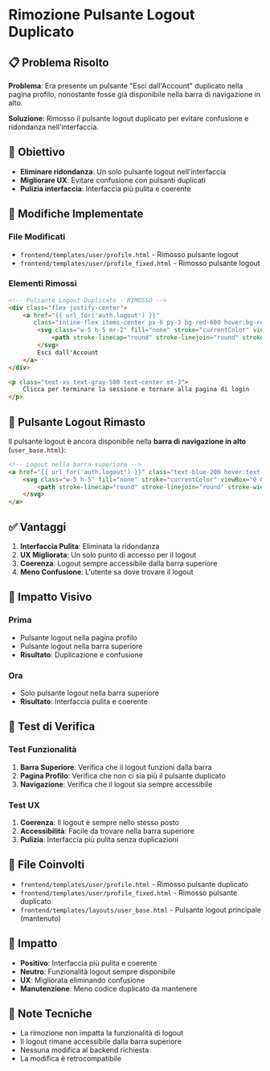 # Rimozione Pulsante Logout Duplicato

## 📋 Problema Risolto

**Problema**: Era presente un pulsante "Esci dall'Account" duplicato nella pagina profilo, nonostante fosse già disponibile nella barra di navigazione in alto.

**Soluzione**: Rimosso il pulsante logout duplicato per evitare confusione e ridondanza nell'interfaccia.

## 🎯 Obiettivo

- **Eliminare ridondanza**: Un solo pulsante logout nell'interfaccia
- **Migliorare UX**: Evitare confusione con pulsanti duplicati
- **Pulizia interfaccia**: Interfaccia più pulita e coerente

## 🔧 Modifiche Implementate

### File Modificati
- `frontend/templates/user/profile.html` - Rimosso pulsante logout
- `frontend/templates/user/profile_fixed.html` - Rimosso pulsante logout

### Elementi Rimossi
```html
<!-- Pulsante Logout Duplicato - RIMOSSO -->
<div class="flex justify-center">
    <a href="{{ url_for('auth.logout') }}" 
       class="inline-flex items-center px-6 py-3 bg-red-600 hover:bg-red-700 text-white font-medium rounded-xl transition-all duration-300 shadow-md hover:shadow-lg">
        <svg class="w-5 h-5 mr-2" fill="none" stroke="currentColor" viewBox="0 0 24 24">
            <path stroke-linecap="round" stroke-linejoin="round" stroke-width="2" d="M17 16l4-4m0 0l-4-4m4 4H7m6 4v1a3 3 0 01-3 3H6a3 3 0 01-3-3V7a3 3 0 013-3h4a3 3 0 013 3v1"/>
        </svg>
        Esci dall'Account
    </a>
</div>

<p class="text-xs text-gray-500 text-center mt-3">
    Clicca per terminare la sessione e tornare alla pagina di login
</p>
```

## 📍 Pulsante Logout Rimasto

Il pulsante logout è ancora disponibile nella **barra di navigazione in alto** (`user_base.html`):

```html
<!-- Logout nella barra superiore -->
<a href="{{ url_for('auth.logout') }}" class="text-blue-200 hover:text-white p-2 rounded-md hover:bg-blue-700 transition-colors">
    <svg class="w-5 h-5" fill="none" stroke="currentColor" viewBox="0 0 24 24">
        <path stroke-linecap="round" stroke-linejoin="round" stroke-width="2" d="M17 16l4-4m0 0l-4-4m4 4H7m6 4v1a3 3 0 01-3 3H6a3 3 0 01-3-3V7a3 3 0 013-3h4a3 3 0 013 3v1"/>
    </svg>
</a>
```

## ✅ Vantaggi

1. **Interfaccia Pulita**: Eliminata la ridondanza
2. **UX Migliorata**: Un solo punto di accesso per il logout
3. **Coerenza**: Logout sempre accessibile dalla barra superiore
4. **Meno Confusione**: L'utente sa dove trovare il logout

## 🎨 Impatto Visivo

### Prima
- Pulsante logout nella pagina profilo
- Pulsante logout nella barra superiore
- **Risultato**: Duplicazione e confusione

### Ora
- Solo pulsante logout nella barra superiore
- **Risultato**: Interfaccia pulita e coerente

## 🧪 Test di Verifica

### Test Funzionalità
1. **Barra Superiore**: Verifica che il logout funzioni dalla barra
2. **Pagina Profilo**: Verifica che non ci sia più il pulsante duplicato
3. **Navigazione**: Verifica che il logout sia sempre accessibile

### Test UX
1. **Coerenza**: Il logout è sempre nello stesso posto
2. **Accessibilità**: Facile da trovare nella barra superiore
3. **Pulizia**: Interfaccia più pulita senza duplicazioni

## 📁 File Coinvolti

- `frontend/templates/user/profile.html` - Rimosso pulsante duplicato
- `frontend/templates/user/profile_fixed.html` - Rimosso pulsante duplicato
- `frontend/templates/layouts/user_base.html` - Pulsante logout principale (mantenuto)

## 🔄 Impatto

- **Positivo**: Interfaccia più pulita e coerente
- **Neutro**: Funzionalità logout sempre disponibile
- **UX**: Migliorata eliminando confusione
- **Manutenzione**: Meno codice duplicato da mantenere

## 📝 Note Tecniche

- La rimozione non impatta la funzionalità di logout
- Il logout rimane accessibile dalla barra superiore
- Nessuna modifica al backend richiesta
- La modifica è retrocompatibile
